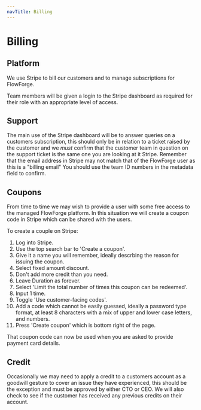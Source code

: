 ```yaml
---
navTitle: Billing
---
```


# Billing

## Platform

We use Stripe to bill our customers and to manage subscriptions for FlowForge.

Team members will be given a login to the  Stripe dashboard as required for their role with an appropriate level of access.

## Support

The main use of the Stripe dashboard will be to answer queries on a customers subscription, this should only be in relation to a ticket raised by the customer and we *must* confirm that the customer team in question on the support ticket is the same one you are looking at it Stripe. Remember that the email address in Stripe may not match that of the FlowForge user as this is a "billing email" You should use the team ID numbers in the metadata field to confirm.

## Coupons
From time to time we may wish to provide a user with some free access to 
the managed FlowForge platform. In this situation we will create a coupon code
in Stripe which can be shared with the users.

To create a couple on Stripe:

1. Log into Stripe.
2. Use the top search bar to 'Create a coupon'. 
3. Give it a name you will remember, ideally descrbing the reason for issuing the coupon.
4. Select fixed amount discount.
5. Don't add more credit than you need.
6. Leave Duration as forever.
7. Select 'Limit the total number of times this coupon can be redeemed'.
8. Input 1 time.
9. Toggle 'Use customer-facing codes'.
10. Add a code which cannot be easily guessed, ideally a password type format, at least 8 characters with a mix of upper and lower case letters, and numbers.
11. Press 'Create coupon' which is bottom right of the page.

That coupon code can now be used when you are asked to provide payment card details.

## Credit
Occasionally we may need to apply a credit to a customers account as a goodwill gesture to cover an issue they have experienced, this should be the exception and must be approved by either CTO or CEO. We will also check to see if the customer has received any previous credits on their account.


